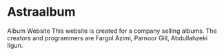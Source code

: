 # Astraalbum
Album Website
This website is created for a company selling albums. 
The creators and programmers are Fargol Azimi, Parnoor Gill, Abdullahzeki Ilgun.
